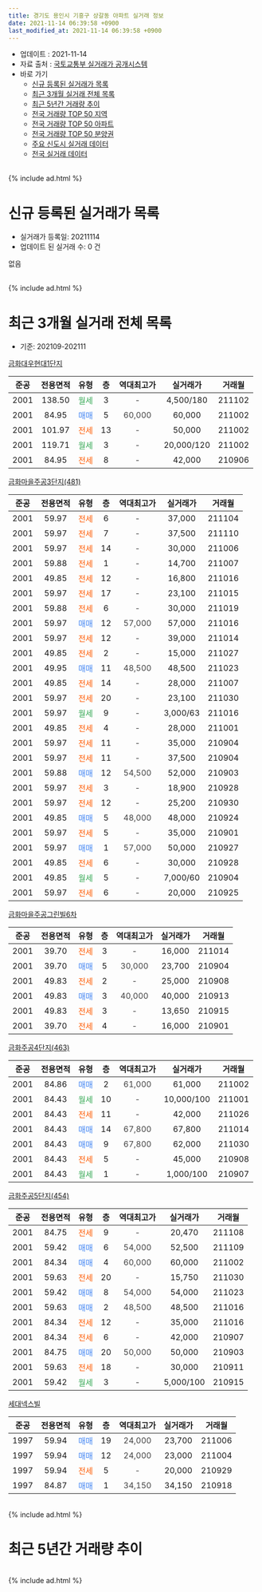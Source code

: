 ```yaml
---
title: 경기도 용인시 기흥구 상갈동 아파트 실거래 정보
date: 2021-11-14 06:39:58 +0900
last_modified_at: 2021-11-14 06:39:58 +0900
---
```


* 업데이트 : 2021-11-14
* 자료 출처 : [국토교통부 실거래가 공개시스템](http://rt.molit.go.kr)
* 바로 가기
    * [신규 등록된 실거래가 목록](#신규-등록된-실거래가-목록)
    * [최근 3개월 실거래 전체 목록](#최근-3개월-실거래-전체-목록)
    * [최근 5년간 거래량 추이](#최근-5년간-거래량-추이)
    * [전국 거래량 TOP 50 지역](https://inasie.github.io/apt-trade-info/최근-3개월-전국에서-가장-거래가-많이-발생한-지역)
    * [전국 거래량 TOP 50 아파트](https://inasie.github.io/apt-trade-info/최근-3개월-전국에서-가장-거래가-많이-발생한-아파트)
    * [전국 거래량 TOP 50 분양권](https://inasie.github.io/apt-trade-info/최근-3개월-전국에서-가장-거래가-많이-발생한-분양권)
    * [주요 신도시 실거래 데이터](https://inasie.github.io/apt-trade-info/주요-신도시)
    * [전국 실거래 데이터](https://inasie.github.io/apt-trade-info/전국)
<br>
{% include ad.html %}
<br>

# 신규 등록된 실거래가 목록
* 실거래가 등록일: 20211114
* 업데이트 된 실거래 수: 0 건

없음

<br>
{% include ad.html %}
<br>

# 최근 3개월 실거래 전체 목록
* 기준: 202109-202111


[금화대우현대1단지](https://search.naver.com/search.naver?query=%EA%B2%BD%EA%B8%B0%EB%8F%84+%EC%9A%A9%EC%9D%B8%EC%8B%9C+%EA%B8%B0%ED%9D%A5%EA%B5%AC+%EC%83%81%EA%B0%88%EB%8F%99+%EA%B8%88%ED%99%94%EB%8C%80%EC%9A%B0%ED%98%84%EB%8C%801%EB%8B%A8%EC%A7%80)

|준공|전용면적|유형|층|역대최고가|실거래가|거래월|
|:---:|:---:|:---:|:---:|:---:|:---:|:---:|
|2001|138.50|<span style="color:#34a853">월세</span>|3|<span style="color:#444444">-</span>|4,500/180|211102|
|2001|84.95|<span style="color:#4285f3">매매</span>|5|<span style="color:#444444">60,000</span>|60,000|211002|
|2001|101.97|<span style="color:#ff5a00">전세</span>|13|<span style="color:#444444">-</span>|50,000|211002|
|2001|119.71|<span style="color:#34a853">월세</span>|3|<span style="color:#444444">-</span>|20,000/120|211002|
|2001|84.95|<span style="color:#ff5a00">전세</span>|8|<span style="color:#444444">-</span>|42,000|210906|

[금화마을주공3단지(481)](https://search.naver.com/search.naver?query=%EA%B2%BD%EA%B8%B0%EB%8F%84+%EC%9A%A9%EC%9D%B8%EC%8B%9C+%EA%B8%B0%ED%9D%A5%EA%B5%AC+%EC%83%81%EA%B0%88%EB%8F%99+%EA%B8%88%ED%99%94%EB%A7%88%EC%9D%84%EC%A3%BC%EA%B3%B53%EB%8B%A8%EC%A7%80%28481%29)

|준공|전용면적|유형|층|역대최고가|실거래가|거래월|
|:---:|:---:|:---:|:---:|:---:|:---:|:---:|
|2001|59.97|<span style="color:#ff5a00">전세</span>|6|<span style="color:#444444">-</span>|37,000|211104|
|2001|59.97|<span style="color:#ff5a00">전세</span>|7|<span style="color:#444444">-</span>|37,500|211110|
|2001|59.97|<span style="color:#ff5a00">전세</span>|14|<span style="color:#444444">-</span>|30,000|211006|
|2001|59.88|<span style="color:#ff5a00">전세</span>|1|<span style="color:#444444">-</span>|14,700|211007|
|2001|49.85|<span style="color:#ff5a00">전세</span>|12|<span style="color:#444444">-</span>|16,800|211016|
|2001|59.97|<span style="color:#ff5a00">전세</span>|17|<span style="color:#444444">-</span>|23,100|211015|
|2001|59.88|<span style="color:#ff5a00">전세</span>|6|<span style="color:#444444">-</span>|30,000|211019|
|2001|59.97|<span style="color:#4285f3">매매</span>|12|<span style="color:#444444">57,000</span>|57,000|211016|
|2001|59.97|<span style="color:#ff5a00">전세</span>|12|<span style="color:#444444">-</span>|39,000|211014|
|2001|49.85|<span style="color:#ff5a00">전세</span>|2|<span style="color:#444444">-</span>|15,000|211027|
|2001|49.95|<span style="color:#4285f3">매매</span>|11|<span style="color:#444444">48,500</span>|48,500|211023|
|2001|49.85|<span style="color:#ff5a00">전세</span>|14|<span style="color:#444444">-</span>|28,000|211007|
|2001|59.97|<span style="color:#ff5a00">전세</span>|20|<span style="color:#444444">-</span>|23,100|211030|
|2001|59.97|<span style="color:#34a853">월세</span>|9|<span style="color:#444444">-</span>|3,000/63|211016|
|2001|49.85|<span style="color:#ff5a00">전세</span>|4|<span style="color:#444444">-</span>|28,000|211001|
|2001|59.97|<span style="color:#ff5a00">전세</span>|11|<span style="color:#444444">-</span>|35,000|210904|
|2001|59.97|<span style="color:#ff5a00">전세</span>|11|<span style="color:#444444">-</span>|37,500|210904|
|2001|59.88|<span style="color:#4285f3">매매</span>|12|<span style="color:#444444">54,500</span>|52,000|210903|
|2001|59.97|<span style="color:#ff5a00">전세</span>|3|<span style="color:#444444">-</span>|18,900|210928|
|2001|59.97|<span style="color:#ff5a00">전세</span>|12|<span style="color:#444444">-</span>|25,200|210930|
|2001|49.85|<span style="color:#4285f3">매매</span>|5|<span style="color:#444444">48,000</span>|48,000|210924|
|2001|59.97|<span style="color:#ff5a00">전세</span>|5|<span style="color:#444444">-</span>|35,000|210901|
|2001|59.97|<span style="color:#4285f3">매매</span>|1|<span style="color:#444444">57,000</span>|50,000|210927|
|2001|49.85|<span style="color:#ff5a00">전세</span>|6|<span style="color:#444444">-</span>|30,000|210928|
|2001|49.85|<span style="color:#34a853">월세</span>|5|<span style="color:#444444">-</span>|7,000/60|210904|
|2001|59.97|<span style="color:#ff5a00">전세</span>|6|<span style="color:#444444">-</span>|20,000|210925|

[금화마을주공그린빌6차](https://search.naver.com/search.naver?query=%EA%B2%BD%EA%B8%B0%EB%8F%84+%EC%9A%A9%EC%9D%B8%EC%8B%9C+%EA%B8%B0%ED%9D%A5%EA%B5%AC+%EC%83%81%EA%B0%88%EB%8F%99+%EA%B8%88%ED%99%94%EB%A7%88%EC%9D%84%EC%A3%BC%EA%B3%B5%EA%B7%B8%EB%A6%B0%EB%B9%8C6%EC%B0%A8)

|준공|전용면적|유형|층|역대최고가|실거래가|거래월|
|:---:|:---:|:---:|:---:|:---:|:---:|:---:|
|2001|39.70|<span style="color:#ff5a00">전세</span>|3|<span style="color:#444444">-</span>|16,000|211014|
|2001|39.70|<span style="color:#4285f3">매매</span>|5|<span style="color:#444444">30,000</span>|23,700|210904|
|2001|49.83|<span style="color:#ff5a00">전세</span>|2|<span style="color:#444444">-</span>|25,000|210908|
|2001|49.83|<span style="color:#4285f3">매매</span>|3|<span style="color:#444444">40,000</span>|40,000|210913|
|2001|49.83|<span style="color:#ff5a00">전세</span>|3|<span style="color:#444444">-</span>|13,650|210915|
|2001|39.70|<span style="color:#ff5a00">전세</span>|4|<span style="color:#444444">-</span>|16,000|210901|

[금화주공4단지(463)](https://search.naver.com/search.naver?query=%EA%B2%BD%EA%B8%B0%EB%8F%84+%EC%9A%A9%EC%9D%B8%EC%8B%9C+%EA%B8%B0%ED%9D%A5%EA%B5%AC+%EC%83%81%EA%B0%88%EB%8F%99+%EA%B8%88%ED%99%94%EC%A3%BC%EA%B3%B54%EB%8B%A8%EC%A7%80%28463%29)

|준공|전용면적|유형|층|역대최고가|실거래가|거래월|
|:---:|:---:|:---:|:---:|:---:|:---:|:---:|
|2001|84.86|<span style="color:#4285f3">매매</span>|2|<span style="color:#444444">61,000</span>|61,000|211002|
|2001|84.43|<span style="color:#34a853">월세</span>|10|<span style="color:#444444">-</span>|10,000/100|211001|
|2001|84.43|<span style="color:#ff5a00">전세</span>|11|<span style="color:#444444">-</span>|42,000|211026|
|2001|84.43|<span style="color:#4285f3">매매</span>|14|<span style="color:#444444">67,800</span>|67,800|211014|
|2001|84.43|<span style="color:#4285f3">매매</span>|9|<span style="color:#444444">67,800</span>|62,000|211030|
|2001|84.43|<span style="color:#ff5a00">전세</span>|5|<span style="color:#444444">-</span>|45,000|210908|
|2001|84.43|<span style="color:#34a853">월세</span>|1|<span style="color:#444444">-</span>|1,000/100|210907|


<script async src="//pagead2.googlesyndication.com/pagead/js/adsbygoogle.js"></script>
<!-- 기본 -->
<ins class="adsbygoogle"
     style="display:block"
     data-ad-client="ca-pub-2446590836940007"
     data-ad-slot="1659523306"
     data-ad-format="auto"
     data-full-width-responsive="true"></ins>
<script>
(adsbygoogle = window.adsbygoogle || []).push({});
</script>


[금화주공5단지(454)](https://search.naver.com/search.naver?query=%EA%B2%BD%EA%B8%B0%EB%8F%84+%EC%9A%A9%EC%9D%B8%EC%8B%9C+%EA%B8%B0%ED%9D%A5%EA%B5%AC+%EC%83%81%EA%B0%88%EB%8F%99+%EA%B8%88%ED%99%94%EC%A3%BC%EA%B3%B55%EB%8B%A8%EC%A7%80%28454%29)

|준공|전용면적|유형|층|역대최고가|실거래가|거래월|
|:---:|:---:|:---:|:---:|:---:|:---:|:---:|
|2001|84.75|<span style="color:#ff5a00">전세</span>|9|<span style="color:#444444">-</span>|20,470|211108|
|2001|59.42|<span style="color:#4285f3">매매</span>|6|<span style="color:#444444">54,000</span>|52,500|211109|
|2001|84.34|<span style="color:#4285f3">매매</span>|4|<span style="color:#444444">60,000</span>|60,000|211002|
|2001|59.63|<span style="color:#ff5a00">전세</span>|20|<span style="color:#444444">-</span>|15,750|211030|
|2001|59.42|<span style="color:#4285f3">매매</span>|8|<span style="color:#444444">54,000</span>|54,000|211023|
|2001|59.63|<span style="color:#4285f3">매매</span>|2|<span style="color:#444444">48,500</span>|48,500|211016|
|2001|84.34|<span style="color:#ff5a00">전세</span>|12|<span style="color:#444444">-</span>|35,000|211016|
|2001|84.34|<span style="color:#ff5a00">전세</span>|6|<span style="color:#444444">-</span>|42,000|210907|
|2001|84.75|<span style="color:#4285f3">매매</span>|20|<span style="color:#444444">50,000</span>|50,000|210903|
|2001|59.63|<span style="color:#ff5a00">전세</span>|18|<span style="color:#444444">-</span>|30,000|210911|
|2001|59.42|<span style="color:#34a853">월세</span>|3|<span style="color:#444444">-</span>|5,000/100|210915|

[세대넥스빌](https://search.naver.com/search.naver?query=%EA%B2%BD%EA%B8%B0%EB%8F%84+%EC%9A%A9%EC%9D%B8%EC%8B%9C+%EA%B8%B0%ED%9D%A5%EA%B5%AC+%EC%83%81%EA%B0%88%EB%8F%99+%EC%84%B8%EB%8C%80%EB%84%A5%EC%8A%A4%EB%B9%8C)

|준공|전용면적|유형|층|역대최고가|실거래가|거래월|
|:---:|:---:|:---:|:---:|:---:|:---:|:---:|
|1997|59.94|<span style="color:#4285f3">매매</span>|19|<span style="color:#444444">24,000</span>|23,700|211006|
|1997|59.94|<span style="color:#4285f3">매매</span>|12|<span style="color:#444444">24,000</span>|23,000|211004|
|1997|59.94|<span style="color:#ff5a00">전세</span>|5|<span style="color:#444444">-</span>|20,000|210929|
|1997|84.87|<span style="color:#4285f3">매매</span>|1|<span style="color:#444444">34,150</span>|34,150|210918|


<br>
{% include ad.html %}
<br>

# 최근 5년간 거래량 추이


<div style="width:100%;">
    <canvas id="deal_progress" height="200"></canvas>
</div>

<script>
new Chart(document.getElementById("deal_progress"), {
    type: 'line',
    data: {
        labels: ['201611','201612','201701','201702','201703','201704','201705','201706','201707','201708','201709','201710','201711','201712','201801','201802','201803','201804','201805','201806','201807','201808','201809','201810','201811','201812','201901','201902','201903','201904','201905','201906','201907','201908','201909','201910','201911','201912','202001','202002','202003','202004','202005','202006','202007','202008','202009','202010','202011','202012','202101','202102','202103','202104','202105','202106','202107','202108','202109','202110','202111'],
        datasets: [{
            label: '매매',
            pointRadius: 1,
            data: [19, 20, 19, 20, 33, 15, 27, 28, 35, 15, 25, 8, 10, 9, 19, 17, 15, 7, 17, 13, 20, 37, 96, 65, 24, 17, 10, 9, 14, 15, 19, 35, 18, 14, 15, 26, 33, 40, 62, 106, 23, 25, 28, 58, 47, 28, 17, 17, 31, 32, 30, 39, 18, 22, 23, 26, 32, 19, 7, 11, 1],
            borderColor: "rgba(255, 201, 14, 1)",
            backgroundColor: "rgba(255, 201, 14, 0.5)",
            fill: false,
            lineTension: 0
        },{
            label: '전월세',
            pointRadius: 1,
            data: [28, 45, 20, 41, 29, 32, 27, 22, 32, 25, 14, 18, 16, 18, 26, 29, 31, 11, 20, 32, 32, 24, 25, 31, 16, 19, 44, 34, 25, 15, 25, 30, 26, 30, 20, 38, 28, 26, 25, 36, 30, 41, 35, 29, 37, 21, 16, 26, 18, 24, 28, 28, 23, 51, 53, 30, 22, 23, 18, 18, 4],
            borderColor: "rgba(0, 141, 185, 1)",
            backgroundColor: "rgba(0, 141, 185, 0.5)",
            fill: false,
            lineTension: 0
        }
        ]
    },
    options: {
        responsive: true,
        title: {
            display: false
        },
        tooltips: {
            mode: 'index',
            intersect: false
        },
        hover: {
            mode: 'nearest',
            intersect: true
        },
        scales: {
            xAxes: [{
                display: true,
                scaleLabel: {
                    display: true,
                    labelString: '년/월'
                }
            }],
            yAxes: [{
                display: true,
                ticks: {
                    suggestedMin: 0,
                },
                scaleLabel: {
                    display: true,
                    labelString: '실거래 수'
                }
            }]
        }
    }
});

</script>


<br>
{% include ad.html %}
<br>

